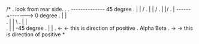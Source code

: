 
/*
.                look from rear side.
.
.				--------------   45 degree
.				|            |  /
.				|            | /
.				|            |/
.				|      ------+------->  0 degree
.				|            |\
.				|            | \ 
.				|            |  \
.				|            |   -45 degree
.				|            |
.			  <-            <-       this is direction of positive
.            Alpha         Beta
.              ->           ->       this is direction of positive
*